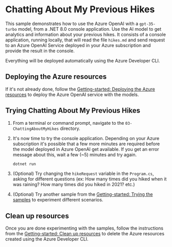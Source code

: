 # Chatting About My Previous Hikes

This sample demonstrates how to use the Azure OpenAI with a `gpt-35-turbo` model, from a .NET 8.0 console application. Use the AI model to get analytics and information about your previous hikes. It consists of a console application, running locally, that will read the file `hikes.md` and send request to an Azure OpenAI Service deployed in your Azure subscription and provide the result in the console. 

Everything will be deployed automatically using the Azure Developer CLI.


## Deploying the Azure resources

If it's not already done, follow the [Getting-started: Deploying the Azure resources](../../README.md#deploying-the-azure-resources) to deploy the Azure OpenAI service with the models.


## Trying Chatting About My Previous Hikes 

1. From a terminal or command prompt, navigate to the `03-ChattingAboutMyHikes` directory.
   
2. It's now time to try the console application. Depending on your Azure subscription it's possible that a few more minutes are required before the model deployed in Azure OpenAI get available. If you get an error message about this, wait a few (~5) minutes and try again.
	```bash
	dotnet run
	```

3. (Optional) Try changing the `hikeRequest` variable in the `Program.cs`, asking for different questions (ex: How many times did you hiked when it was raining? How many times did you hiked in 2021? etc.)

4. (Optional) Try another sample from the [Getting-started: Trying the samples](../../README.md#trying-the-samples) to experiment different scenarios.


## Clean up resources

Once you are done experimenting with the samples, follow the instructions from the [Getting-started: Clean up resources](../../README.md#clean-up-resources) to delete the Azure resources created using the Azure Developer CLI.